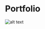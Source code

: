 # Portfolio

![alt text](http://url/to/https://github.com/jaeleen/Portfolio/blob/main/Assets1/Screen%20Shot%202021-05-05%20at%201.43.08%20PM.png)


